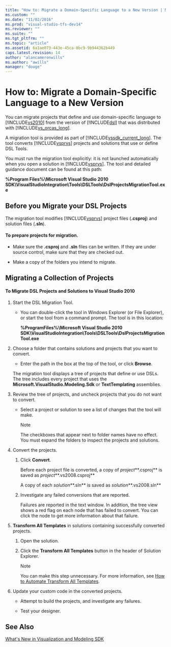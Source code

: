 ```yaml
---
title: "How to: Migrate a Domain-Specific Language to a New Version | Microsoft Docs"
ms.custom: ""
ms.date: "11/02/2016"
ms.prod: "visual-studio-tfs-dev14"
ms.reviewer: ""
ms.suite: ""
ms.tgt_pltfrm: ""
ms.topic: "article"
ms.assetid: 6a1ae073-443e-45ca-8bc9-9b944362b449
caps.latest.revision: 14
author: "alancameronwills"
ms.author: "awills"
manager: "douge"
---
```

# How to: Migrate a Domain-Specific Language to a New Version
You can migrate projects that define and use domain-specific language to [!INCLUDE[vs2010](../misc/includes/vs2010_md.md)] from the version of [!INCLUDE[dsl](../modeling/includes/dsl_md.md)] that was distributed with [!INCLUDE[vs_orcas_long](../debugger/includes/vs_orcas_long_md.md)].  
  
 A migration tool is provided as part of [!INCLUDE[vssdk_current_long](../misc/includes/vssdk_current_long_md.md)]. The tool converts [!INCLUDE[vsprvs](../code-quality/includes/vsprvs_md.md)] projects and solutions that use or define DSL Tools.  
  
 You must run the migration tool explicitly: it is not launched automatically when you open a solution in [!INCLUDE[vsprvs](../code-quality/includes/vsprvs_md.md)]. The tool and detailed guidance document can be found at this path:  
  
 **%Program Files%\Microsoft Visual Studio 2010 SDK\VisualStudioIntegration\Tools\DSLTools\DslProjectsMigrationTool.exe**  
  
## Before you Migrate your DSL Projects  
 The migration tool modifies [!INCLUDE[vsprvs](../code-quality/includes/vsprvs_md.md)] project files (**.csproj**) and solution files (**.sln**).  
  
#### To prepare projects for migration.  
  
-   Make sure the **.csproj** and **.sln** files can be written. If they are under source control, make sure that they are checked out.  
  
-   Make a copy of the folders you intend to migrate.  
  
## Migrating a Collection of Projects  
  
#### To Migrate DSL Projects and Solutions to Visual Studio 2010  
  
1.  Start the DSL Migration Tool.  
  
    -   You can double-click the tool in Windows Explorer (or File Explorer), or start the tool from a command prompt. The tool is in this location:  
  
         **%ProgramFiles%\Microsoft Visual Studio 2010 SDK\VisualStudioIntegration\Tools\DSLTools\DslProjectsMigrationTool.exe**  
  
2.  Choose a folder that contains solutions and projects that you want to convert.  
  
    -   Enter the path in the box at the top of the tool, or click **Browse**.  
  
     The migration tool displays a tree of projects that define or use DSLs. The tree includes every project that uses the **Microsoft.VisualStudio.Modeling.Sdk** or **TextTemplating** assemblies.  
  
3.  Review the tree of projects, and uncheck projects that you do not want to convert.  
  
    -   Select a project or solution to see a list of changes that the tool will make.  
  
        > [!NOTE]
        >  The checkboxes that appear next to folder names have no effect. You must expand the folders to inspect the projects and solutions.  
  
4.  Convert the projects.  
  
    1.  Click **Convert**.  
  
         Before each project file is converted, a copy of *project***.csproj** is saved as *project***.vs2008.csproj**  
  
         A copy of each *solution***.sln** is saved as *solution***.vs2008.sln**  
  
    2.  Investigate any failed conversions that are reported.  
  
         Failures are reported in the text window. In addition, the tree view shows a red flag on each node that has failed to convert. You can click the node to get more information about that failure.  
  
5.  **Transform All Templates** in solutions containing successfully converted projects.  
  
    1.  Open the solution.  
  
    2.  Click the **Transform All Templates** button in the header of Solution Explorer.  
  
        > [!NOTE]
        >  You can make this step unnecessary. For more information, see [How to Automate Transform All Templates](http://msdn.microsoft.com/en-us/b63cfe20-fe5e-47cc-9506-59b29bca768a).  
  
6.  Update your custom code in the converted projects.  
  
    -   Attempt to build the projects, and investigate any failures.  
  
    -   Test your designer.  
  
## See Also  
 [What's New in Visualization and Modeling SDK](../misc/what-s-new-in-visualization-and-modeling-sdk.md)